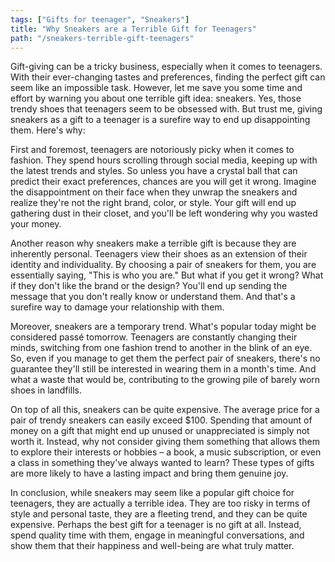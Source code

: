```yaml
---
tags: ["Gifts for teenager", "Sneakers"]
title: "Why Sneakers are a Terrible Gift for Teenagers"
path: "/sneakers-terrible-gift-teenagers"
---
```


Gift-giving can be a tricky business, especially when it comes to teenagers. With their ever-changing tastes and preferences, finding the perfect gift can seem like an impossible task. However, let me save you some time and effort by warning you about one terrible gift idea: sneakers. Yes, those trendy shoes that teenagers seem to be obsessed with. But trust me, giving sneakers as a gift to a teenager is a surefire way to end up disappointing them. Here's why:

First and foremost, teenagers are notoriously picky when it comes to fashion. They spend hours scrolling through social media, keeping up with the latest trends and styles. So unless you have a crystal ball that can predict their exact preferences, chances are you will get it wrong. Imagine the disappointment on their face when they unwrap the sneakers and realize they're not the right brand, color, or style. Your gift will end up gathering dust in their closet, and you'll be left wondering why you wasted your money.

Another reason why sneakers make a terrible gift is because they are inherently personal. Teenagers view their shoes as an extension of their identity and individuality. By choosing a pair of sneakers for them, you are essentially saying, "This is who you are." But what if you get it wrong? What if they don't like the brand or the design? You'll end up sending the message that you don't really know or understand them. And that's a surefire way to damage your relationship with them.

Moreover, sneakers are a temporary trend. What's popular today might be considered passé tomorrow. Teenagers are constantly changing their minds, switching from one fashion trend to another in the blink of an eye. So, even if you manage to get them the perfect pair of sneakers, there's no guarantee they'll still be interested in wearing them in a month's time. And what a waste that would be, contributing to the growing pile of barely worn shoes in landfills.

On top of all this, sneakers can be quite expensive. The average price for a pair of trendy sneakers can easily exceed $100. Spending that amount of money on a gift that might end up unused or unappreciated is simply not worth it. Instead, why not consider giving them something that allows them to explore their interests or hobbies – a book, a music subscription, or even a class in something they've always wanted to learn? These types of gifts are more likely to have a lasting impact and bring them genuine joy.

In conclusion, while sneakers may seem like a popular gift choice for teenagers, they are actually a terrible idea. They are too risky in terms of style and personal taste, they are a fleeting trend, and they can be quite expensive. Perhaps the best gift for a teenager is no gift at all. Instead, spend quality time with them, engage in meaningful conversations, and show them that their happiness and well-being are what truly matter.